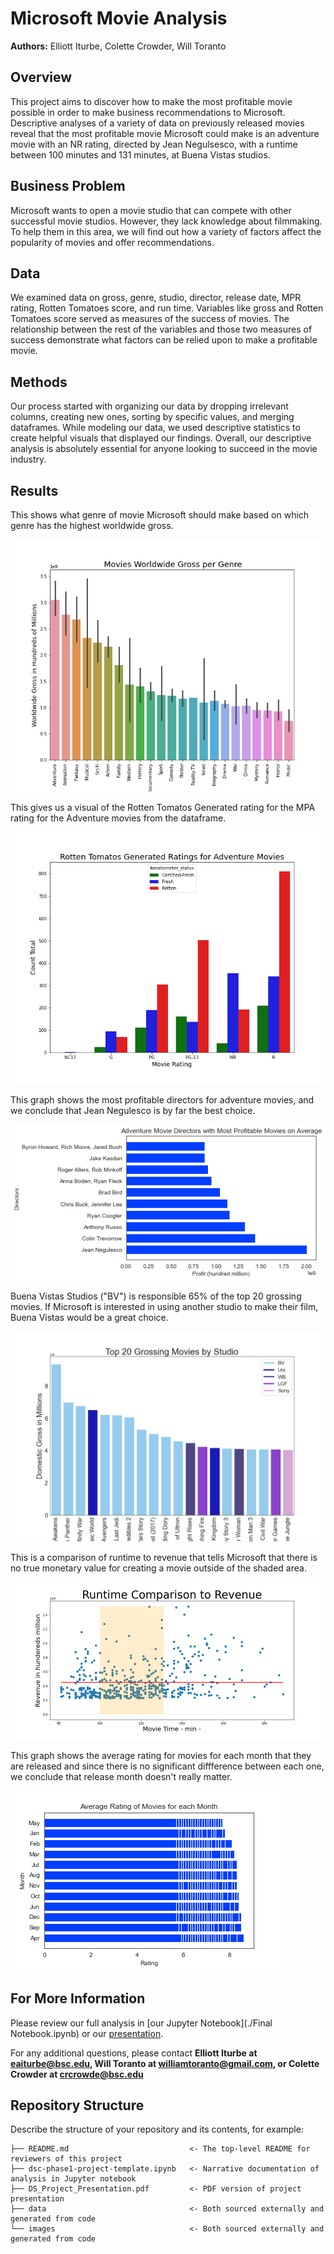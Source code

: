 # Microsoft Movie Analysis
**Authors:** Elliott Iturbe, Colette Crowder, Will Toranto

## Overview
This project aims to discover how to make the most profitable movie possible in order to make business recommendations to Microsoft. Descriptive analyses of a variety of data on previously released movies reveal that the most profitable movie Microsoft could make is an adventure movie with an NR rating, directed by Jean Negulsesco, with a runtime between 100 minutes and 131 minutes, at Buena Vistas studios.

## Business Problem
Microsoft wants to open a movie studio that can compete with other successful movie studios. However, they lack knowledge about filmmaking. To help them in this area, we will find out how a variety of factors affect the popularity of movies and offer recommendations.

## Data
We examined data on gross, genre, studio, director, release date, MPR rating, Rotten Tomatoes score, and run time. Variables like gross and Rotten Tomatoes score served as measures of the success of movies. The relationship between the rest of the variables and those two measures of success demonstrate what factors can be relied upon to make a profitable movie.

## Methods
Our process started with organizing our data by dropping irrelevant columns, creating new ones, sorting by specific values, and merging dataframes. While modeling our data, we used descriptive statistics to create helpful visuals that displayed our findings. Overall, our descriptive analysis is absolutely essential for anyone looking to succeed in the movie industry.

## Results

This shows what genre of movie Microsoft should make based on which genre has the highest worldwide gross.

![graph1](./images/grouped_barplot_Seaborn_barplot_Python_corrected.png)

This gives us a visual of the Rotten Tomatos Generated rating for the MPA rating for the Adventure movies from the dataframe.

![graph1](./images/Rotten_tomatose_Ratings.png)

This graph shows the most profitable directors for adventure movies, and we conclude that Jean Negulesco is by far the best choice.

![graph1](./images/Directors_and_Profit_for_Adventure_Movies.png)

Buena Vistas Studios ("BV") is responsible 65% of the top 20 grossing movies. If Microsoft is interested in using another studio to make their film, Buena Vistas would be a great choice.

![graph1](./images/top20_barplot_Seaborn_barplot_Python.png)

This is a comparison of runtime to revenue that tells Microsoft that there is no true monetary value for creating a movie outside of the shaded area.

![graph1](./images/Runtime_Comparison_line_added.png)

This graph shows the average rating for movies for each month that they are released and since there is no significant diffference between each one, we conclude that release month doesn't really matter.

![graph1](./images/Month_and_Rating.png)


## For More Information

Please review our full analysis in [our Jupyter Notebook](./Final Notebook.ipynb) or our [presentation](./microsoft_movie_analysis.pdf).

For any additional questions, please contact **Elliott Iturbe at eaiturbe@bsc.edu, Will Toranto at williamtoranto@gmail.com, or Colette Crowder at crcrowde@bsc.edu**

## Repository Structure

Describe the structure of your repository and its contents, for example:

```
├── README.md                           <- The top-level README for reviewers of this project
├── dsc-phase1-project-template.ipynb   <- Narrative documentation of analysis in Jupyter notebook
├── DS_Project_Presentation.pdf         <- PDF version of project presentation
├── data                                <- Both sourced externally and generated from code
└── images                              <- Both sourced externally and generated from code
```

